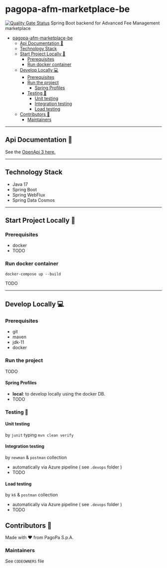 # pagopa-afm-marketplace-be
[![Quality Gate Status](https://sonarcloud.io/api/project_badges/measure?project=pagopa_pagopa-afm-marketplace-be&metric=alert_status)](https://sonarcloud.io/project/overview?id=pagopa_pagopa-afm-marketplace-be)
Spring Boot backend for Advanced Fee Management marketplace

- [pagopa-afm-marketplace-be](#pagopa-afm-marketplace-be)
    * [Api Documentation 📖](#api-documentation---)
    * [Technology Stack](#technology-stack)
    * [Start Project Locally 🚀](#start-project-locally---)
        + [Prerequisites](#prerequisites)
        + [Run docker container](#run-docker-container)
    * [Develop Locally 💻](#develop-locally---)
        + [Prerequisites](#prerequisites-1)
        + [Run the project](#run-the-project)
            - [Spring Profiles](#spring-profiles)
        + [Testing 🧪](#testing---)
            - [Unit testing](#unit-testing)
            - [Integration testing](#integration-testing)
            - [Load testing](#load-testing)
    * [Contributors 👥](#contributors---)
        + [Maintainers](#maintainers)


---
## Api Documentation 📖
See the [OpenApi 3 here.](https://editor.swagger.io/?url=https://raw.githubusercontent.com/pagopa/pagopa-afm-marketplace-be/main/openapi/openapi.json)

---

## Technology Stack
- Java 17
- Spring Boot
- Spring WebFlux
- Spring Data Cosmos

---

## Start Project Locally 🚀

### Prerequisites
- docker
- TODO

### Run docker container
`docker-compose up --build`

TODO

---

## Develop Locally 💻

### Prerequisites
- git
- maven
- jdk-11
- docker

### Run the project
TODO

#### Spring Profiles

- **local**: to develop locally using the docker DB.
- TODO

### Testing 🧪

#### Unit testing

by `junit` typing `mvn clean verify`

#### Integration testing

by `newman` & `postman` collection 
- automatically  via Azure pipeline ( see `.devops` folder )
- TODO


#### Load testing

by `k6` & `postman` collection 
- automatically via Azure pipeline ( see `.devops` folder )
- TODO

## Contributors 👥
Made with ❤️ from PagoPa S.p.A.

### Maintainers
See `CODEOWNERS` file
